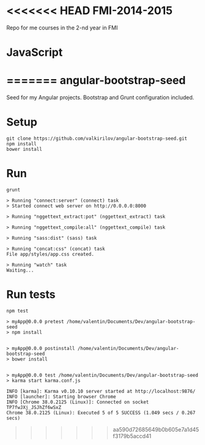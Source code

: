 <<<<<<< HEAD
FMI-2014-2015
=============

Repo for me courses in the 2-nd year in FMI

# JavaScript
=======
angular-bootstrap-seed
======================

Seed for my Angular projects. Bootstrap and Grunt configuration included.

# Setup

    git clone https://github.com/valkirilov/angular-bootstrap-seed.git
    npm install
    bower install

# Run

    grunt

    > Running "connect:server" (connect) task
	> Started connect web server on http://0.0.0.0:8000

	> Running "nggettext_extract:pot" (nggettext_extract) task

	> Running "nggettext_compile:all" (nggettext_compile) task

	> Running "sass:dist" (sass) task

	> Running "concat:css" (concat) task
	File app/styles/app.css created.

	> Running "watch" task
	Waiting...


# Run tests

    npm test

    > myApp@0.0.0 pretest /home/valentin/Documents/Dev/angular-bootstrap-seed
	> npm install


	> myApp@0.0.0 postinstall /home/valentin/Documents/Dev/angular-bootstrap-seed
	> bower install


	> myApp@0.0.0 test /home/valentin/Documents/Dev/angular-bootstrap-seed
	> karma start karma.conf.js

	INFO [karma]: Karma v0.10.10 server started at http://localhost:9876/
	INFO [launcher]: Starting browser Chrome
	INFO [Chrome 38.0.2125 (Linux)]: Connected on socket TP7fwJXj_JSJhZf6wSxZ
	Chrome 38.0.2125 (Linux): Executed 5 of 5 SUCCESS (1.049 secs / 0.267 secs)

>>>>>>> aa590d72685649b0b605e7a1d45f3179b5accd41
